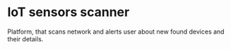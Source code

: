 # IoT sensors scanner

Platform, that scans network and alerts user about new found devices and their details.
